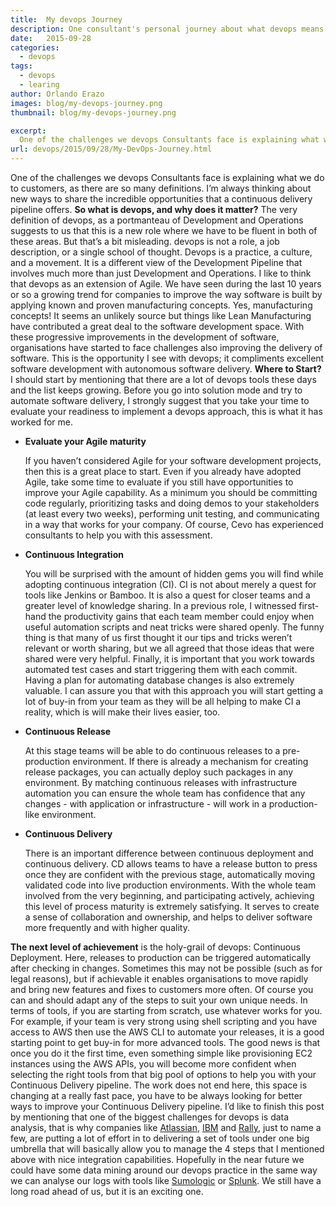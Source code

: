 ```yaml
---
title:  My devops Journey
description: One consultant's personal journey about what devops means & four key devops practices to get started with
date:   2015-09-28
categories:
  - devops
tags:
  - devops
  - learing
author: Orlando Erazo
images: blog/my-devops-journey.png
thumbnail: blog/my-devops-journey.png

excerpt:
  One of the challenges we devops Consultants face is explaining what we do to customers, as there are so many definitions. I’m always thinking about new ways to share the incredible opportunities that a continuous delivery pipeline offers.
url: devops/2015/09/28/My-DevOps-Journey.html
---
```

One of the challenges we devops Consultants face is explaining what we do to customers, as there are so many definitions. I’m always thinking about new ways to share the incredible opportunities that a continuous delivery pipeline offers. **So what is devops, and why does it matter?** The very definition of devops, as a portmanteau of Development and Operations suggests to us that this is a new role where we have to be fluent in both of these areas. But that’s a bit misleading. devops is not a role, a job description, or a single school of thought. Devops is a practice, a culture, and a movement. It is a different view of the Development Pipeline that involves much more than just Development and Operations. I like to think that devops as an extension of Agile. We have seen during the last 10 years or so a growing trend for companies to improve the way software is built by applying known and proven manufacturing concepts. Yes, manufacturing concepts! It seems an unlikely source but things like Lean Manufacturing have contributed a great deal to the software development space. With these progressive improvements in the development of software, organisations have started to face challenges also improving the delivery of software. This is the opportunity I see with devops; it compliments excellent software development with autonomous software delivery. **Where to Start?** I should start by mentioning that there are a lot of devops tools these days and the list keeps growing. Before you go into solution mode and try to automate software delivery, I strongly suggest that you take your time to evaluate your readiness to implement a devops approach, this is what it has worked for me.

*   **Evaluate your Agile maturity**

    If you haven’t considered Agile for your software development projects, then this is a great place to start. Even if you already have adopted Agile, take some time to evaluate if you still have opportunities to improve your Agile capability. As a minimum you should be committing code regularly, prioritizing tasks and doing demos to your stakeholders (at least every two weeks), performing unit testing, and communicating in a way that works for your company. Of course, Cevo has experienced consultants to help you with this assessment.

*   **Continuous Integration**

    You will be surprised with the amount of hidden gems you will find while adopting continuous integration (CI). CI is not about merely a quest for tools like Jenkins or Bamboo. It is also a quest for closer teams and a greater level of knowledge sharing. In a previous role, I witnessed first-hand the productivity gains that each team member could enjoy when useful automation scripts and neat tricks were shared openly. The funny thing is that many of us first thought it our tips and tricks weren’t relevant or worth sharing, but we all agreed that those ideas that were shared were very helpful. Finally, it is important that you work towards automated test cases and start triggering them with each commit. Having a plan for automating database changes is also extremely valuable. I can assure you that with this approach you will start getting a lot of buy-in from your team as they will be all helping to make CI a reality, which is will make their lives easier, too.

*   **Continuous Release**

    At this stage teams will be able to do continuous releases to a pre-production environment. If there is already a mechanism for creating release packages, you can actually deploy such packages in any environment. By matching continuous releases with infrastructure automation you can ensure the whole team has confidence that any changes - with application or infrastructure - will work in a production-like environment.

*   **Continuous Delivery**

    There is an important difference between continuous deployment and continuous delivery. CD allows teams to have a release button to press once they are confident with the previous stage, automatically moving validated code into live production environments. With the whole team involved from the very beginning, and participating actively, achieving this level of process maturity is extremely satisfying. It serves to create a sense of collaboration and ownership, and helps to deliver software more frequently and with higher quality.

**The next level of achievement** is the holy-grail of devops: Continuous Deployment. Here, releases to production can be triggered automatically after checking in changes. Sometimes this may not be possible (such as for legal reasons), but if achievable it enables organisations to move rapidly and bring new features and fixes to customers more often. Of course you can and should adapt any of the steps to suit your own unique needs. In terms of tools, if you are starting from scratch, use whatever works for you. For example, if your team is very strong using shell scripting and you have access to AWS then use the AWS CLI to automate your releases, it is a good starting point to get buy-in for more advanced tools. The good news is that once you do it the first time, even something simple like provisioning EC2 instances using the AWS APIs, you will become more confident when selecting the right tools from that big pool of options to help you with your Continuous Delivery pipeline. The work does not end here, this space is changing at a really fast pace, you have to be always looking for better ways to improve your Continuous Delivery pipeline. I’d like to finish this post by mentioning that one of the biggest challenges for devops is data analysis, that is why companies like [Atlassian](https://www.atlassian.com/), [IBM](http://www-03.ibm.com/software/products/en/category/SW88B#all) and [Rally](https://www.rallydev.com/), just to name a few, are putting a lot of effort in to delivering a set of tools under one big umbrella that will basically allow you to manage the 4 steps that I mentioned above with nice integration capabilities. Hopefully in the near future we could have some data mining around our devops practice in the same way we can analyse our logs with tools like [Sumologic](https://www.sumologic.com/) or [Splunk](http://www.splunk.com/). We still have a long road ahead of us, but it is an exciting one.
